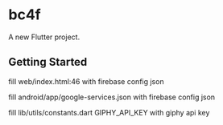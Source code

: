 # bc4f

A new Flutter project.

## Getting Started

fill web/index.html:46 with firebase config json

fill android/app/google-services.json with firebase config json

fill lib/utils/constants.dart GIPHY_API_KEY with giphy api key
